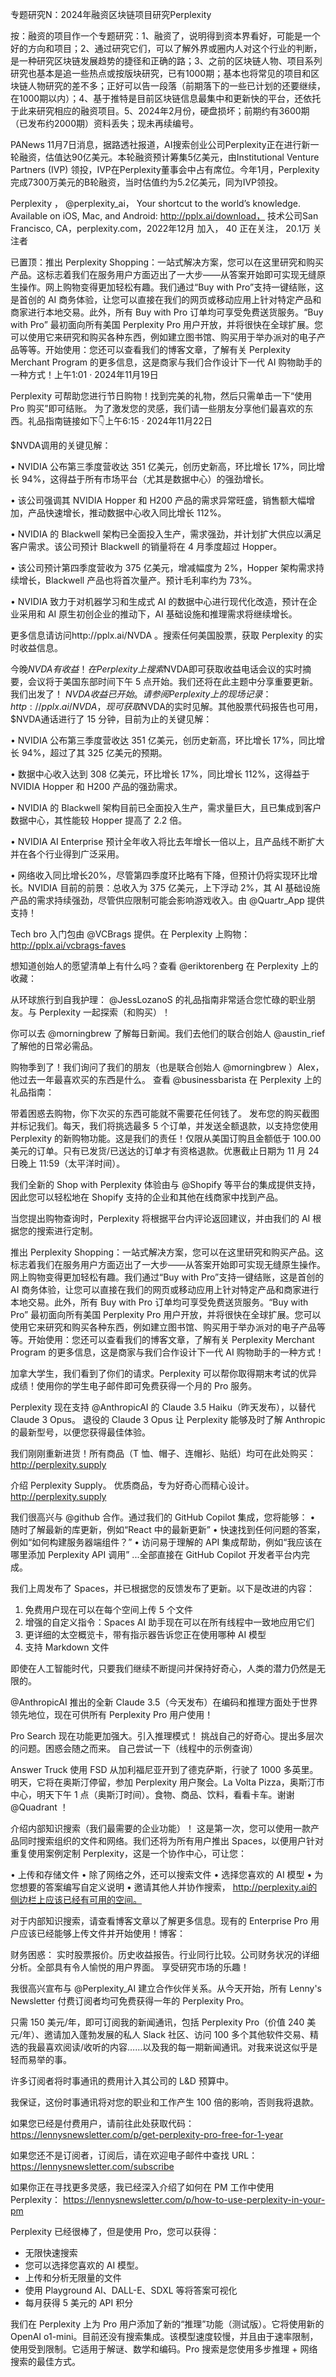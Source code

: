 专题研究N：2024年融资区块链项目研究Perplexity

按：融资的项目作一个专题研究：1、融资了，说明得到资本界看好，可能是一个好的方向和项目；2、通过研究它们，可以了解外界或圈内人对这个行业的判断，是一种研究区块链发展趋势的捷径和正确的路；3、之前的区块链人物、项目系列研究也基本是追一些热点或按版块研究，已有1000期；基本也将常见的项目和区块链人物研究的差不多；正好可以告一段落（前期落下的一些已计划的还要继续，在1000期以内）；4、基于推特是目前区块链信息最集中和更新快的平台，还依托于此来研究相应的融资项目。5、2024年2月份，硬盘损坏；前期约有3600期（已发布约2000期）资料丢失；现未再续编号。

PANews 11月7日消息，据路透社报道，AI搜索创业公司Perplexity正在进行新一轮融资，估值达90亿美元。本轮融资预计筹集5亿美元，由Institutional Venture Partners (IVP) 领投，IVP在Perplexity董事会中占有席位。今年1月，Perplexity完成7300万美元的B轮融资，当时估值约为5.2亿美元，同为IVP领投。

Perplexity
，
@perplexity_ai，
Your shortcut to the world’s knowledge. Available on iOS, Mac, and Android: http://pplx.ai/download，
技术公司San Francisco, CA，perplexity.com，2022年12月 加入，
40 正在关注，
20.1万 关注者


已置顶：推出 Perplexity Shopping：一站式解决方案，您可以在这里研究和购买产品。这标志着我们在服务用户方面迈出了一大步——从答案开始即可实现无缝原生操作。网上购物变得更加轻松有趣。我们通过“Buy with Pro”支持一键结账，这是首创​​的 AI 商务体验，让您可以直接在我们的网页或移动应用上针对特定产品和商家进行本地交易。此外，所有 Buy with Pro 订单均可享受免费送货服务。“Buy with Pro” 最初面向所有美国 Perplexity Pro 用户开放，并将很快在全球扩展。您可以使用它来研究和购买各种东西，例如建立图书馆、购买用于举办派对的电子产品等等。开始使用：您还可以查看我们的博客文章，了解有关 Perplexity Merchant Program 的更多信息，这是商家与我们合作设计下一代 AI 购物助手的一种方式！上午1:01 · 2024年11月19日

Perplexity 可帮助您进行节日购物！找到完美的礼物，然后只需单击一下“使用 Pro 购买”即可结账。
为了激发您的灵感，我们请一些朋友分享他们最喜欢的东西。礼品指南链接如下👇上午6:15 · 2024年11月22日

$NVDA调用的关键见解：

• NVIDIA 公布第三季度营收达 351 亿美元，创历史新高，环比增长 17%，同比增长 94%，这得益于所有市场平台（尤其是数据中心）的强劲增长。

• 该公司强调其 NVIDIA Hopper 和 H200 产品的需求异常旺盛，销售额大幅增加，产品快速增长，推动数据中心收入同比增长 112%。

• NVIDIA 的 Blackwell 架构已全面投入生产，需求强劲，并计划扩大供应以满足客户需求。该公司预计 Blackwell 的销量将在 4 月季度超过 Hopper。

• 该公司预计第四季度营收为 375 亿美元，增减幅度为 2%，Hopper 架构需求持续增长，Blackwell 产品也将首次量产。预计毛利率约为 73%。

• NVIDIA 致力于对机器学习和生成式 AI 的数据中心进行现代化改造，预计在企业采用和 AI 原生初创企业的推动下，AI 基础设施和推理需求将继续增长。

更多信息请访问http://pplx.ai/NVDA 。搜索任何美国股票，获取 Perplexity 的实时收益信息。

今晚$NVDA有收益！在 Perplexity 上搜索$NVDA即可获取收益电话会议的实时摘要，会议将于美国东部时间下午 5 点开始。我们还将在此主题中分享重要更新。我们出发了！ $NVDA收益已开始。请参阅 Perplexity 上的现场记录： http://pplx.ai/NVDA，现可获取$NVDA的实时见解。其他股票代码报告也可用，$NVDA通话进行了 15 分钟，目前为止的关键见解：

• NVIDIA 公布第三季度营收达 351 亿美元，创历史新高，环比增长 17%，同比增长 94%，超过了其 325 亿美元的预期。

• 数据中心收入达到 308 亿美元，环比增长 17%，同比增长 112%，这得益于 NVIDIA Hopper 和 H200 产品的强劲需求。

• NVIDIA 的 Blackwell 架构目前已全面投入生产，需求量巨大，且已集成到客户数据中心，其性能较 Hopper 提高了 2.2 倍。

• NVIDIA AI Enterprise 预计全年收入将比去年增长一倍以上，且产品线不断扩大并在各个行业得到广泛采用。

• 网络收入同比增长20%，尽管第四季度环比略有下降，但预计仍将实现环比增长。NVIDIA 目前的前景：总收入为 375 亿美元，上下浮动 2%，其 AI 基础设施产品的需求持续强劲，尽管供应限制可能会影响游戏收入。由
@Quartr_App
提供支持！

Tech bro 入门包由
@VCBrags
提供。在 Perplexity 上购物： http://pplx.ai/vcbrags-faves

想知道创始人的愿望清单上有什么吗？查看
@eriktorenberg
在 Perplexity 上的收藏：

从环球旅行到自我护理： 
@JessLozanoS
的礼品指南非常适合您忙碌的职业朋友。与 Perplexity 一起探索（和购买）！

你可以去
@morningbrew
了解每日新闻。我们去他们的联合创始人
@austin_rief
了解他的日常必需品。

购物季到了！我们询问了我们的朋友（也是联合创始人
@morningbrew
 ）Alex，他过去一年最喜欢买的东西是什么。
查看
@businessbarista
在 Perplexity 上的礼品指南：

带着困惑去购物，你下次买的东西可能就不需要花任何钱了。
发布您的购买截图并标记我们。每天，我们将挑选最多 5 个订单，并发送全额退款，以支持您使用 Perplexity 的新购物功能。这是我们的责任！仅限从美国订购且金额低于 100.00 美元的订单。只有已发货/已送达的订单才有资格退款。优惠截止日期为 11 月 24 日晚上 11:59（太平洋时间）。

我们全新的 Shop with Perplexity 体验由与
@Shopify
等平台的集成提供支持，因此您可以轻松地在 Shopify 支持的企业和其他在线商家中找到产品。

当您提出购物查询时，Perplexity 将根据平台内评论返回建议，并由我们的 AI 根据您的搜索进行定制。

推出 Perplexity Shopping：一站式解决方案，您可以在这里研究和购买产品。这标志着我们在服务用户方面迈出了一大步——从答案开始即可实现无缝原生操作。网上购物变得更加轻松有趣。我们通过“Buy with Pro”支持一键结账，这是首创​​的 AI 商务体验，让您可以直接在我们的网页或移动应用上针对特定产品和商家进行本地交易。此外，所有 Buy with Pro 订单均可享受免费送货服务。“Buy with Pro” 最初面向所有美国 Perplexity Pro 用户开放，并将很快在全球扩展。您可以使用它来研究和购买各种东西，例如建立图书馆、购买用于举办派对的电子产品等等。开始使用：您还可以查看我们的博客文章，了解有关 Perplexity Merchant Program 的更多信息，这是商家与我们合作设计下一代 AI 购物助手的一种方式！

加拿大学生，我们看到了你们的请求。Perplexity 可以帮你取得期末考试的优异成绩！使用你的学生电子邮件即可免费获得一个月的 Pro 服务。

Perplexity 现在支持
@AnthropicAI
的 Claude 3.5 Haiku（昨天发布），以替代 Claude 3 Opus。
退役的 Claude 3 Opus 让 Perplexity 能够及时了解 Anthropic 的最新型号，以便您获得最佳体验。

我们刚刚重新进货！所有商品（T 恤、帽子、连帽衫、贴纸）均可在此处购买： http://perplexity.supply

介绍 Perplexity Supply。
优质商品，专为好奇心而精心设计。
http://perplexity.supply

我们很高兴与
@github
合作。通过我们的 GitHub Copilot 集成，您将能够：
• 随时了解最新的库更新，例如“React 中的最新更新”
• 快速找到任何问题的答案，例如“如何构建服务器端组件？”
• 访问易于理解的 API 集成帮助，例如“我应该在哪里添加 Perplexity API 调用”
...全部直接在 GitHub Copilot 开发者平台内完成。

我们上周发布了 Spaces，并已根据您的反馈发布了更新。以下是改进的内容：
1. 免费用户现在可以在每个空间上传 5 个文件
2. 增强的自定义指令：Spaces AI 助手现在可以在所有线程中一致地应用它们
3. 更详细的太空概览卡，带有指示器告诉您正在使用哪种 AI 模型
4. 支持 Markdown 文件

即使在人工智能时代，只要我们继续不断提问并保持好奇心，人类的潜力仍然是无限的。

@AnthropicAI
推出的全新 Claude 3.5（今天发布）在编码和推理方面处于世界领先地位，现在可供所有 Perplexity Pro 用户使用！

Pro Search 现在功能更加强大。引入推理模式！
挑战自己的好奇心。提出多层次的问题。困惑会随之而来。
自己尝试一下（线程中的示例查询） 

Answer Truck 使用 FSD 从加利福尼亚开到了德克萨斯，行驶了 1000 多英里。明天，它将在奥斯汀停留，参加 Perplexity 用户聚会。La Volta Pizza，奥斯汀市中心，明天下午 1 点（奥斯汀时间）。食物、商品、饮料，看看卡车。谢谢
@Quadrant
 ！

介绍内部知识搜索（我们最需要的企业功能）！
这是第一次，您可以使用一款产品同时搜索组织的文件和网络。我们还将为所有用户推出 Spaces，以便用户针对重复使用案例定制 Perplexity，这是一个协作中心，可让您：

• 上传和存储文件
• 除了网络之外，还可以搜索文件
• 选择您喜欢的 AI 模型
• 为您想要的答案编写自定义说明
• 邀请其他人并协作搜索，
http://perplexity.ai的侧边栏上应该已经有可用的空间。

对于内部知识搜索，请查看博客文章以了解更多信息。现有的 Enterprise Pro 用户应该已经能够上传文件并开始使用！博客：

财务困惑：
实时股票报价。历史收益报告。行业同行比较。公司财务状况的详细分析。全部具有令人愉悦的用户界面。
享受研究市场的乐趣！

我很高兴宣布与
@Perplexity_AI
建立合作伙伴关系。从今天开始，所有 Lenny's Newsletter 付费订阅者均可免费获得一年的 Perplexity Pro。

只需 150 美元/年，即可订阅我的新闻通讯，包括 Perplexity Pro（价值 240 美元/年）、邀请加入蓬勃发展的私人 Slack 社区、访问 100 多个其他软件交易、精选的我最喜欢阅读/收听的内容……以及我的每一期新闻通讯。对我来说这似乎是轻而易举的事。

许多订阅者将时事通讯的费用计入其公司的 L&D 预算中。

我保证，这份时事通讯将对您的职业和工作产生 100 倍的影响，否则我将退款。

如果您已经是付费用户，请前往此处获取代码： https://lennysnewsletter.com/p/get-perplexity-pro-free-for-1-year

如果您还不是订阅者，订阅后，请在欢迎电子邮件中查找 URL： https://lennysnewsletter.com/subscribe

如果你正在寻找更多灵感，我已经深入介绍了如何在 PM 工作中使用 Perplexity： https://lennysnewsletter.com/p/how-to-use-perplexity-in-your-pm

Perplexity 已经很棒了，但是使用 Pro，您可以获得：
- 无限快速搜索
- 您可以选择您喜欢的 AI 模型。
- 上传和分析无限量的文件
- 使用 Playground AI、DALL-E、SDXL 等将答案可视化
- 每月获得 5 美元的 API 积分

我们在 Perplexity 上为 Pro 用户添加了新的“推理”功能（测试版）。它将使用新的 OpenAI o1-mini。目前还没有搜索集成。该模型速度较慢，并且由于速率限制，使用受到限制。它适用于解谜、数学和编码。Pro 搜索是您使用多步推理 + 网络搜索的最佳方式。





